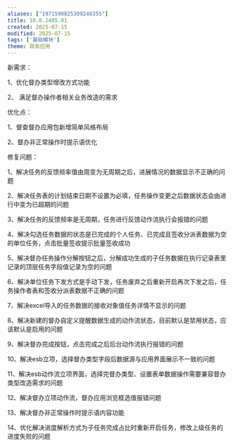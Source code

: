 ```yaml
---
aliases: ["1971590825309248355"]
title: 10.0.2405.01
created: 2025-07-15
modified: 2025-07-15
tags: ['基础模块']
theme: 政务应用
---
```


新需求：

1、优化督办类型增改方式功能

2、 满足督办操作者相关业务改造的需求

优化点：

1、督查督办应用包新增简单风格布局

2、督办非正常操作时提示语优化

修复问题：

1、解决任务的反馈频率值由周变为无周期之后，进展情况的数据显示不正确的问题

2、解决任务表的计划结束日期不设置为必填，任务操作变更之后数据状态会由进行中变为已超期的问题

3、解决任务的反馈频率是无周期，任务进行反馈动作流执行会报错的问题

4、解决勾选任务数据的状态是已完成的个人任务、已完成且签收分派表数据为空的单位任务，点击批量签收提示批量签收成功

5、解决督办任务操作分解按钮之后，分解成功生成的子任务数据在执行记录表里记录的顶层任务字段值记录为空的问题

6、解决单位任务下发方式是手动下发，任务废弃之后重新开启再次下发之后，任务操作者表和签收分派表数据不正确的问题

7、解决excel导入的任务数据的接收对象值任务详情不显示的问题

8、解决新建的督办自定义提醒数据生成的动作流状态，目前默认是禁用状态，应该默认是启用的问题

9、解决督办完成按钮，点击完成之后后台动作流执行报错的问题

10、解决esb立项，选择督办类型字段后数据源与应用界面展示不一致的问题

11、解决esb动作流立项界面，选择完督办类型、设置表单数据操作需要兼容督办类型改造需求的问题

12、解决督办立项动作流，督办应用浏览框选值报错问题

13、解决督办非正常操作时提示语内容功能

14、优化解决进度解析方式为子任务完成占比时重新开启任务，修改上级任务的进度失败的问题